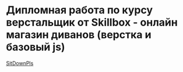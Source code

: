 # Дипломная работа по курсу верстальщик от Skillbox - онлайн магазин диванов (верстка и базовый js)
[SitDownPls](http://kurkmas.github.io/SitDownPls/build "Сайт SitDownPls на GithubPages")
